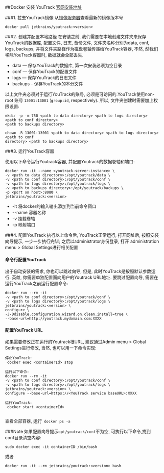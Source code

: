 ##Docker 安装 YouTrack
[官网安装地址](https://www.jetbrains.com/help/youtrack/standalone/youtrack-docker-installation.html#pull-image)

###1. 拉去YouTrack镜像
从[镜像服务器](https://hub.docker.com/r/jetbrains/youtrack/)查看最新的镜像版本号

```
docker pull jetbrains/youtrack:<version>
```

###2. 创建并配置本地路径
在安装之前, 我们需要在本地创建文件夹来保存YouTrack的数据库, 配置文件, 日志, 备份文件, 文件夹名称分别为data, conf, logs, backups, 并将文件夹路径作为磁盘卷轴传递给YouTrack容器, 不然, 然我们移除YouTrack容器时, 数据就会全部丢失.</br>

- data — 保存YouTrack的数据库, 第一次安装必须为空目录</br>
- conf — 保存YouTrack的配置文件</br>
- logs — 保存YouTrack的日志文件</br>
- backups - 保存YouTrack的本分文件</br>

以上文件夹必须对于运行YouTrack的账号, 必须是可访问的.YouTrack使用non-root 账号 `13001:13001` (`group:id`, respectively).
所以, 文件夹创建时需要加上权限设置:

```
mkdir -p -m 750 <path to data directory> <path to logs directory> <path to conf directory>
<path to backups directory>

chown -R 13001:13001 <path to data directory> <path to logs directory> <path to conf
directory> <path to backups directory>
```

###3. 运行YouTrack容器

使用以下命令运行Youtrack容器, 并配置Youtrack的数据卷轴和端口:

```
docker run -it --name <youtrack-server-instance> \
-v <path to data directory>:/opt/youtrack/data \
-v <path to conf directory>:/opt/youtrack/conf \
-v <path to logs directory>:/opt/youtrack/logs \
-v <path to backups directory>:/opt/youtrack/backups \
-p <port on host>:8080 \
jetbrains/youtrack:<version>
```

* -it 将docker的输入输出添加到当前命令窗口
* --name 容器名称
* -v 挂载卷轴
* -p 映射端口

###4. 配置YouTrack
执行以上命令后, YouTrack正常运行, 打开网址后, 按照安装向导提示, 一步一步执行完毕; 之后以administrator身份登录, 打开 administration menu > Global Settings进行相关配置

#### 命令行配置YouTrack
出于自动安装的需求, 你也可以跳过向导, 但是, 此时YouTrack是按照默认参数运行. 英雌, 你需要单独配置面向用户的Youtrack URL地址.
要跳过配置向导, 需要在运行YouTrack之前运行配置命令:
```
docker run --rm -it
-v <path to conf directory>:/opt/youtrack/conf \
-v <path to logs directory>:/opt/youtrack/logs \
jetbrains/youtrack:<version> \
configure \
-J-Ddisable.configuration.wizard.on.clean.install=true \
--base-url=http://youtrack.mydomain.com:XXXX
```

#### 配置YouTrack URL

如果需要修改正在运行的Youtrack根URL, 建议通过Admin menu > Global Settings进行修改, 当然, 也可以用一下命令实现:

```
停止YouTrack:
 docker exec <containerId> stop

运行以下命令:
docker run --rm -it
-v <path to conf directory>:/opt/youtrack/conf \
-v <path to logs directory>:/opt/youtrack/logs \
jetbrains/youtrack:<version> \
configure --base-url=https://<YouTrack service baseURL>:XXXX

运行YouTrack:
 docker start <containerId>


```
查看全部容器, 运行` docker ps -a`


###Note
如果配置向导提示`opt/youtrack/conf`不为空,
可执行以下命令,找到conf目录清空内容:

```
sudo docker exec -it containerID /bin/bash 
```

或者

```
docker run -it --rm jetbrains/youtrack:<version> bash
```